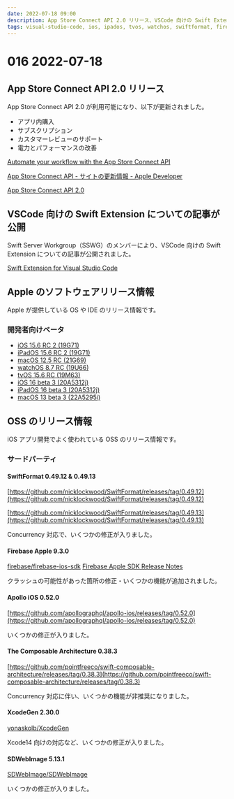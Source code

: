 ```yaml
---
date: 2022-07-18 09:00
description: App Store Connect API 2.0 リリース、VSCode 向けの Swift Extension についての記事が公開、ほか
tags: visual-studio-code, ios, ipados, tvos, watchos, swiftformat, firebase, apollo, tca
---
```

# 016 2022-07-18

## App Store Connect API 2.0 リリース

App Store Connect API 2.0 が利用可能になり、以下が更新されました。

- アプリ内購入
- サブスクリプション
- カスタマーレビューのサポート
- 電力とパフォーマンスの改善

[Automate your workflow with the App Store Connect API](https://developer.apple.com/news/site-updates/?id=07112022a)

[App Store Connect API - サイトの更新情報 - Apple Developer](https://developer.apple.com/jp/news/site-updates/?id=07112022a)

[App Store Connect API 2.0](https://developer.apple.com/news/releases/?id=07112022d)

## VSCode 向けの Swift Extension についての記事が公開

Swift Server Workgroup（SSWG）のメンバーにより、VSCode 向けの Swift Extension についての記事が公開されました。

[Swift Extension for Visual Studio Code](https://www.swift.org/blog/vscode-extension/)

## Apple のソフトウェアリリース情報

Apple が提供している OS や IDE のリリース情報です。

### 開発者向けベータ

- [iOS 15.6 RC 2 (19G71)](https://developer.apple.com/news/releases/?id=07152022b)
- [iPadOS 15.6 RC 2 (19G71)](https://developer.apple.com/news/releases/?id=07152022a)
- [macOS 12.5 RC (21G69)](https://developer.apple.com/news/releases/?id=07122022c)
- [watchOS 8.7 RC (19U66)](https://developer.apple.com/news/releases/?id=07122022b)
- [tvOS 15.6 RC (19M63)](https://developer.apple.com/news/releases/?id=07122022a)
- [iOS 16 beta 3 (20A5312j)](https://developer.apple.com/news/releases/?id=07112022c)
- [iPadOS 16 beta 3 (20A5312j)](https://developer.apple.com/news/releases/?id=07112022b)
- [macOS 13 beta 3 (22A5295i)](https://developer.apple.com/news/releases/?id=07112022a)

## OSS のリリース情報

iOS アプリ開発でよく使われている OSS のリリース情報です。

### サードパーティ

#### SwiftFormat 0.49.12 & 0.49.13

[https://github.com/nicklockwood/SwiftFormat/releases/tag/0.49.12](https://github.com/nicklockwood/SwiftFormat/releases/tag/0.49.12)

[https://github.com/nicklockwood/SwiftFormat/releases/tag/0.49.13](https://github.com/nicklockwood/SwiftFormat/releases/tag/0.49.13)

Concurrency 対応で、いくつかの修正が入りました。

#### Firebase Apple 9.3.0

[firebase/firebase-ios-sdk](https://github.com/firebase/firebase-ios-sdk/releases/tag/9.3.0)
[Firebase Apple SDK Release Notes](https://firebase.google.com/support/release-notes/ios#9.3.0)

クラッシュの可能性があった箇所の修正・いくつかの機能が追加されました。

#### Apollo iOS 0.52.0

[https://github.com/apollographql/apollo-ios/releases/tag/0.52.0](https://github.com/apollographql/apollo-ios/releases/tag/0.52.0)

いくつかの修正が入りました。

#### The Composable Architecture 0.38.3

[https://github.com/pointfreeco/swift-composable-architecture/releases/tag/0.38.3](https://github.com/pointfreeco/swift-composable-architecture/releases/tag/0.38.3)

Concurrency 対応に伴い、いくつかの機能が非推奨になりました。

#### XcodeGen 2.30.0

[yonaskolb/XcodeGen](https://github.com/yonaskolb/XcodeGen/releases/tag/2.30.0)

Xcode14 向けの対応など、いくつかの修正が入りました。

#### SDWebImage 5.13.1

[SDWebImage/SDWebImage](https://github.com/SDWebImage/SDWebImage/releases/tag/5.13.1)

いくつかの修正が入りました。
